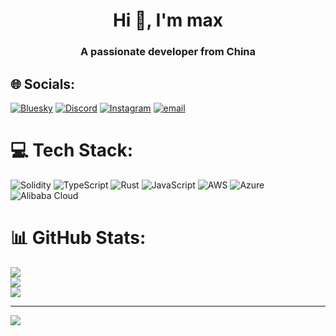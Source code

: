 <h1 align="center">Hi 👋, I'm max</h1>
<h3 align="center">A passionate developer from China</h3>


## 🌐 Socials:
[![Bluesky](https://img.shields.io/badge/bluesky-0285FF?style=for-the-badge&logo=bluesky&logoColor=%23FFFFFF)](https://bsky.app/profile/0xmaxbu) [![Discord](https://img.shields.io/badge/Discord-%237289DA.svg?logo=discord&logoColor=white)](https://discord.gg/0xmaxbu) [![Instagram](https://img.shields.io/badge/Instagram-%23E4405F.svg?logo=Instagram&logoColor=white)](https://instagram.com/maxbu) [![email](https://img.shields.io/badge/Email-D14836?logo=gmail&logoColor=white)](mailto:maxbuchd@outlook.com) 

# 💻 Tech Stack:
![Solidity](https://img.shields.io/badge/Solidity-%23363636.svg?style=for-the-badge&logo=solidity&logoColor=white) ![TypeScript](https://img.shields.io/badge/typescript-%23007ACC.svg?style=for-the-badge&logo=typescript&logoColor=white) ![Rust](https://img.shields.io/badge/rust-%23000000.svg?style=for-the-badge&logo=rust&logoColor=white) ![JavaScript](https://img.shields.io/badge/javascript-%23323330.svg?style=for-the-badge&logo=javascript&logoColor=%23F7DF1E) ![AWS](https://img.shields.io/badge/AWS-%23FF9900.svg?style=for-the-badge&logo=amazon-aws&logoColor=white) ![Azure](https://img.shields.io/badge/azure-%230072C6.svg?style=for-the-badge&logo=microsoftazure&logoColor=white) ![Alibaba Cloud](https://img.shields.io/badge/AlibabaCloud-%23FF6701.svg?style=for-the-badge&logo=alibabacloud&logoColor=white)
# 📊 GitHub Stats:
![](https://github-readme-stats.vercel.app/api?username=0xmaxbu&theme=dark&hide_border=false&include_all_commits=true&count_private=true)<br/>
![](https://nirzak-streak-stats.vercel.app/?user=0xmaxbu&theme=dark&hide_border=false)<br/>
![](https://github-readme-stats.vercel.app/api/top-langs/?username=0xmaxbu&theme=dark&hide_border=false&include_all_commits=true&count_private=true&layout=compact)

---
[![](https://visitcount.itsvg.in/api?id=0xmaxbu&icon=0&color=0)](https://visitcount.itsvg.in)

<!-- Proudly created with GPRM ( https://gprm.itsvg.in ) -->
